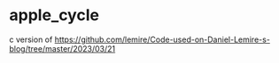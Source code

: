 # apple_cycle

c version of https://github.com/lemire/Code-used-on-Daniel-Lemire-s-blog/tree/master/2023/03/21
